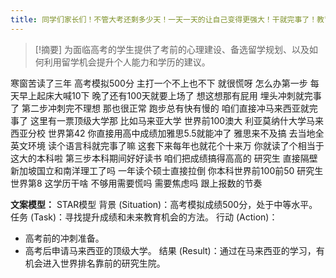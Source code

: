 ```yaml
---
title: 同学们家长们！不管大考还剩多少天！一天一天的让自己变得更强大！干就完事了！教育 
---
```

 > [!摘要]
为面临高考的学生提供了考前的心理建设、备选留学规划、以及如何利用留学机会提升个人能力和学历的建议。

寒窗苦读了三年
高考模拟500分
主打一个不上也不下
就很慌呀
怎么办第一步
每天早上起床大喊10下
晚了还有100天就要上场了
想这想那有屁用
埋头冲刺就完事了
第二步冲刺完不理想
那也很正常
跑步总有快有慢的
咱们直接冲马来西亚就完事了
这里有一票顶级大学那
比如马来亚大学
世界前100澳大
利亚莫纳什大学马来西亚分校
世界第42
你直接用高中成绩加雅思5.5就能冲了
雅思来不及搞
去当地全英文环境
读个语言科就完事了嘛
这套下来每年也就花个十来万
你就读了个相当于这大的本科啦
第三步本科期间好好读书
咱们把成绩搞得高高的
研究生
直接隔壁新加坡国立和南洋理工了吗
一年读个硕士直接拉倒
你本科世界前100前50
研究生世界第8
这学历干啥
不够用需要慌吗
需要焦虑吗
跟上报数的节奏

**文案模型：**
STAR模型
背景 (Situation)：高考模拟成绩500分，处于中等水平。
任务 (Task)：寻找提升成绩和未来教育机会的方法。
行动 (Action)：
  - 高考前的冲刺准备。
  - 高考后申请马来西亚的顶级大学。
结果 (Result)：通过在马来西亚的学习，有机会进入世界排名靠前的研究生院。
